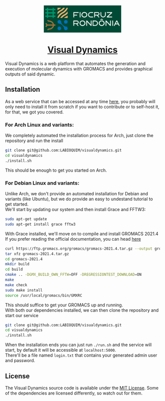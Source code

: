 <p align="center">
    <a href="https://www.rondonia.fiocruz.br/laboratorios/bioinformatica-e-quimica-medicinal/" target="_blank">
        <img alt="Fiocruz Rondônia" src="./app/static/img/fiocruz-ro.png" style="display: block; margin: 0 auto; margin-bottom: 20px;"  width="50%" />
    </a>
</p>

<a href="http://visualdynamics.fiocruz.br/" target="_blank">
    <h1 align="center">Visual Dynamics</h1>
</a>

Visual Dynamics is a web platform that automates the generation and execution of molecular dynamics with GROMACS and provides graphical outputs of said dynamic.

## Installation
As a web service that can be accessed at any time [here](http://visualdynamics.fiocruz.br/), you probably will only need to install it from scratch if you want to contribute or to self-host it, for that, we got you covered.

### For Arch Linux and variants:
We completely automated the installation process for Arch, just clone the repository and run the install
```zsh
git clone git@github.com:LABIOQUIM/visualdynamics.git
cd visualdynamics
./install.sh
```
This should be enough to get you started on Arch.

### For Debian Linux and variants:
Unlike Arch, we don't provide an automated installation for Debian and variants (like Ubuntu), but we do provide an easy to undestand tutorial to get started.  
We'll start by updating our system and then install Grace and FFTW3:
```zsh
sudo apt-get update
sudo apt-get install grace fftw3
```

With Grace installed, we'll move on to compile and install GROMACS 2021.4  
If you prefer reading the official documentation, you can head [here](https://manual.gromacs.org/documentation/2021.4/install-guide/index.html)
```zsh
curl https://ftp.gromacs.org/gromacs/gromacs-2021.4.tar.gz --output gromacs-20214.tar.gz
tar xfz gromacs-2021.4.tar.gz
cd gromacs-2021.4
mkdir build
cd build
cmake .. -DGMX_BUILD_OWN_FFTW=OFF -DREGRESSIONTEST_DOWNLOAD=ON
make
make check
sudo make install
source /usr/local/gromacs/bin/GMXRC
```
This should suffice to get your GROMACS up and running.  
With both our dependencies installed, we can then clone the repository and start our service
```sh
git clone git@github.com:LABIOQUIM/visualdynamics.git
cd visualdynamics
./install.sh
```
When the installation ends you can just run `./run.sh` and the service will start, by default it will be accessible at `localhost:5000`.  
There'll be a file named `login.txt` that contains your generated admin user and password.

## License
The Visual Dynamics source code is available under the [MIT License](./LICENSE). Some of the dependencies are licensed differently, so watch out for them.
